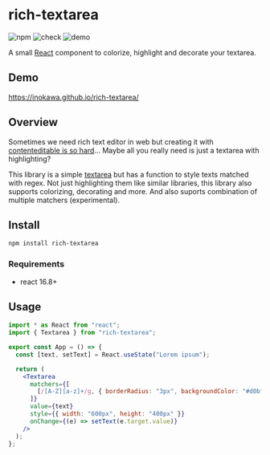 # rich-textarea

![npm](https://img.shields.io/npm/v/rich-textarea) ![check](https://github.com/inokawa/rich-textarea/workflows/check/badge.svg) ![demo](https://github.com/inokawa/rich-textarea/workflows/demo/badge.svg)

A small [React](https://github.com/facebook/react) component to colorize, highlight and decorate your textarea.

## Demo

https://inokawa.github.io/rich-textarea/

## Overview

Sometimes we need rich text editor in web but creating it with [contenteditable is so hard](https://github.com/grammarly/contenteditables)... Maybe all you really need is just a textarea with highlighting?

This library is a simple [textarea](https://developer.mozilla.org/en-US/docs/Web/HTML/Element/textarea) but has a function to style texts matched with regex.
Not just highlighting them like similar libraries, this library also supports colorizing, decorating and more.
And also suports combination of multiple matchers (experimental).

## Install

```sh
npm install rich-textarea
```

### Requirements

- react 16.8+

## Usage

```jsx
import * as React from "react";
import { Textarea } from "rich-textarea";

export const App = () => {
  const [text, setText] = React.useState("Lorem ipsum");

  return (
    <Textarea
      matchers={[
        [/[A-Z][a-z]+/g, { borderRadius: "3px", backgroundColor: "#d0bfff" }],
      ]}
      value={text}
      style={{ width: "600px", height: "400px" }}
      onChange={(e) => setText(e.target.value)}
    />
  );
};
```
